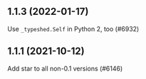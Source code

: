 ## 1.1.3 (2022-01-17)

Use `_typeshed.Self` in Python 2, too (#6932)

## 1.1.1 (2021-10-12)

Add star to all non-0.1 versions (#6146)

